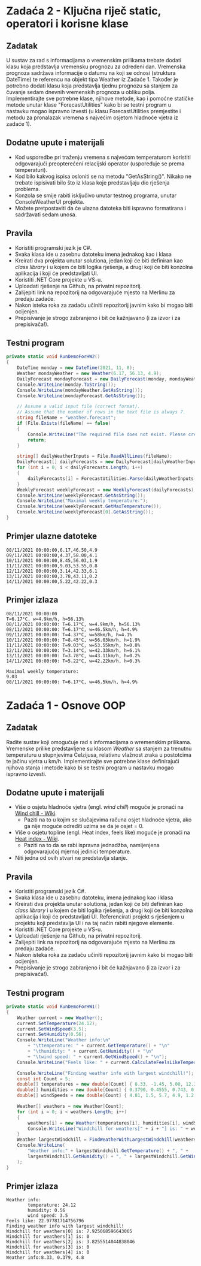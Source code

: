# Zadaća 2 - Ključna riječ static, operatori i korisne klase

## Zadatak

U sustav za rad s informacijama o vremenskim prilikama trebate dodati klasu koja predstavlja vremensku prognozu za određeni dan. Vremenska prognoza sadržava informacije o datumu na koji se odnosi (struktura DateTime) te referencu na objekt tipa Weather iz Zadaće 1. Također je potrebno dodati klasu koja predstavlja tjednu prognozu sa stanjem za čuvanje sedam dnevnih vremenskih prognoza u obliku polja. Implementirajte sve potrebne klase, njihove metode, kao i pomoćne statičke metode unutar klase "ForecastUtilities" kako bi se testni program u nastavku mogao ispravno izvesti (u klasu ForecastUtilities premjestite i metodu za pronalazak vremena s najvećim osjetom hladnoće vjetra iz zadaće 1). 

## Dodatne upute i materijali

* Kod usporedbe pri traženju vremena s najvećom temperaturom koristiti odgovarajući preopterećeni relacijski operator (uspoređuje se prema temperaturi).
* Kod bilo kakvog ispisa osloniti se na metodu "GetAsString()". Nikako ne trebate ispisivati bilo što iz klasa koje predstavljaju dio rješenja problema.
* Konzola se smije rabiti isključivo unutar testnog programa, unutar ConsoleWeatherUI projekta.
* Možete pretpostaviti da će ulazna datoteka biti ispravno formatirana i sadržavati sedam unosa.

## Pravila

* Koristiti programski jezik je C#.
* Svaka klasa ide u zasebnu datoteku imena jednakog kao i klasa
* Kreirati dva projekta unutar solutiona, jedan koji će biti definiran kao *class library* i u kojem će biti logika rješenja, a drugi koji će biti konzolna aplikacija i koji će predstavljati UI.
* Koristiti .NET Core projekte u VS-u.
* Uploadati rješenje na Github, na privatni repozitorij.
* Zalijepiti link na repozitorij na odgovarajuće mjesto na Merlinu za predaju zadaće.
* Nakon isteka roka za zadaću učiniti repozitorij javnim kako bi mogao biti ocijenjen.
* Prepisivanje je strogo zabranjeno i bit će kažnjavano (i za izvor i za prepisivača!).

## Testni program

```c#
private static void RunDemoForHW2()
{
    DateTime monday = new DateTime(2021, 11, 8);
    Weather mondayWeather = new Weather(6.17, 56.13, 4.9);
    DailyForecast mondayForecast = new DailyForecast(monday, mondayWeather);
    Console.WriteLine(monday.ToString());
    Console.WriteLine(mondayWeather.GetAsString());
    Console.WriteLine(mondayForecast.GetAsString());

    // Assume a valid input file (correct format).
    // Assume that the number of rows in the text file is always 7. 
    string fileName = "weather.forecast";
    if (File.Exists(fileName) == false)
    {
        Console.WriteLine("The required file does not exist. Please create it, or change the path.");
        return;
    }

    string[] dailyWeatherInputs = File.ReadAllLines(fileName);
    DailyForecast[] dailyForecasts = new DailyForecast[dailyWeatherInputs.Length];
    for (int i = 0; i < dailyForecasts.Length; i++)
    {
        dailyForecasts[i] = ForecastUtilities.Parse(dailyWeatherInputs[i]);
    }
    WeeklyForecast weeklyForecast = new WeeklyForecast(dailyForecasts);
    Console.WriteLine(weeklyForecast.GetAsString());
    Console.WriteLine("Maximal weekly temperature:");
    Console.WriteLine(weeklyForecast.GetMaxTemperature());
    Console.WriteLine(weeklyForecast[0].GetAsString());
}	
```

## Primjer ulazne datoteke
```
08/11/2021 00:00:00,6.17,46.50,4.9
09/11/2021 00:00:00,4.37,58.00,4.1
10/11/2021 00:00:00,8.45,56.03,1.9
11/11/2021 00:00:00,9.03,53.55,0.8
12/11/2021 00:00:00,3.14,42.33,6.1
13/11/2021 00:00:00,3.78,43.11,0.2
14/11/2021 00:00:00,5.22,42.22,0.3
```

## Primjer izlaza
```
08/11/2021 00:00:00
T=6.17°C, w=4.9km/h, h=56.13%
08/11/2021 00:00:00: T=6.17°C, w=4.9km/h, h=56.13%
08/11/2021 00:00:00: T=6.17°C, w=46.5km/h, h=4.9%
09/11/2021 00:00:00: T=4.37°C, w=58km/h, h=4.1%
10/11/2021 00:00:00: T=8.45°C, w=56.03km/h, h=1.9%
11/11/2021 00:00:00: T=9.03°C, w=53.55km/h, h=0.8%
12/11/2021 00:00:00: T=3.14°C, w=42.33km/h, h=6.1%
13/11/2021 00:00:00: T=3.78°C, w=43.11km/h, h=0.2%
14/11/2021 00:00:00: T=5.22°C, w=42.22km/h, h=0.3%

Maximal weekly temperature:
9.03
08/11/2021 00:00:00: T=6.17°C, w=46.5km/h, h=4.9%
```


# Zadaća 1 - Osnove OOP

## Zadatak

Radite sustav koji omogućuje rad s informacijama o wremenskim prilikama. Vremenske prilike predstavljene su klasom *Weather* sa stanjem za trenutnu temperaturu u stupnjevima Celzijusa, relativnu vlažnost zraka u postotcima te jačinu vjetra u km/h. Implementirajte sve potrebne klase definirajući njihova stanja i metode kako bi se testni program u nastavku mogao ispravno izvesti. 

## Dodatne upute i materijali

* Više o osjetu hladnoće vjetra (engl. *wind chill*) moguće je pronaći na [Wind chill - Wiki](https://en.wikipedia.org/wiki/Wind_chill).
	* Paziti na to u kojim se slučajevima računa osjet hladnoće vjetra, ako ga nije moguće odrediti uzima se da je osjet = 0.
* Više o osjetu topline (engl. Heat index, feels like) moguće je pronaći na [Heat index - Wiki](https://en.wikipedia.org/wiki/Heat_index).
	* Paziti na to da se rabi ispravna jednadžba, namijenjena odgovarajućoj mjernoj jedinici temperature.
* Niti jedna od ovih stvari ne predstavlja stanje.

## Pravila

* Koristiti programski jezik C#.
* Svaka klasa ide u zasebnu datoteku, imena jednakog kao i klasa
* Kreirati dva projekta unutar solutiona, jedan koji će biti definiran kao *class library* i u kojem će biti logika rješenja, a drugi koji će biti konzolna aplikacija i koji će predstavljati UI. Referencirati projekt s rješenjem u projektu koji predstavlja UI i na taj način rabiti njegove elemente.
* Koristiti .NET Core projekte u VS-u.
* Uploadati rješenje na Github, na privatni repozitorij.
* Zalijepiti link na repozitorij na odgovarajuće mjesto na Merlinu za predaju zadaće.
* Nakon isteka roka za zadaću učiniti repozitorij javnim kako bi mogao biti ocijenjen.
* Prepisivanje je strogo zabranjeno i bit će kažnjavano (i za izvor i za prepisivača!).

## Testni program

```c#	
private static void RunDemoForHW1()
{
    Weather current = new Weather();
    current.SetTemperature(24.12);
    current.SetWindSpeed(3.5);
    current.SetHumidity(0.56);
    Console.WriteLine("Weather info:\n"
        + "\ttemperature: " + current.GetTemperature() + "\n"
        + "\thumidity: " + current.GetHumidity() + "\n"
        + "\twind speed: " + current.GetWindSpeed() + "\n");
    Console.WriteLine("Feels like: " + current.CalculateFeelsLikeTemperature());

    Console.WriteLine("Finding weather info with largest windchill!");
    const int Count = 5;
    double[] temperatures = new double[Count] { 8.33, -1.45, 5.00, 12.37, 7.67 };
    double[] humidities = new double[Count] { 0.3790, 0.4555, 0.743, 0.3750, 0.6612 };
    double[] windSpeeds = new double[Count] { 4.81, 1.5, 5.7, 4.9, 1.2 };

    Weather[] weathers = new Weather[Count];
    for (int i = 0; i < weathers.Length; i++)
    {
        weathers[i] = new Weather(temperatures[i], humidities[i], windSpeeds[i]);
        Console.WriteLine("Windchill for weathers[" + i + "] is: " + weathers[i].CalculateWindChill());
    }
    Weather largestWindchill = FindWeatherWithLargestWindchill(weathers);
    Console.WriteLine(
        "Weather info:" + largestWindchill.GetTemperature() + ", " +
        largestWindchill.GetHumidity() + ", " + largestWindchill.GetWindSpeed()
    );
}
```

## Primjer izlaza
```
Weather info:
        temperature: 24.12
        humidity: 0.56
        wind speed: 3.5
Feels like: 22.97781714756796
Finding weather info with largest windchill!
Windchill for weathers[0] is: 7.925068596643065
Windchill for weathers[1] is: 0
Windchill for weathers[2] is: 3.8255514044838046
Windchill for weathers[3] is: 0
Windchill for weathers[4] is: 0
Weather info:8.33, 0.379, 4.8
```
